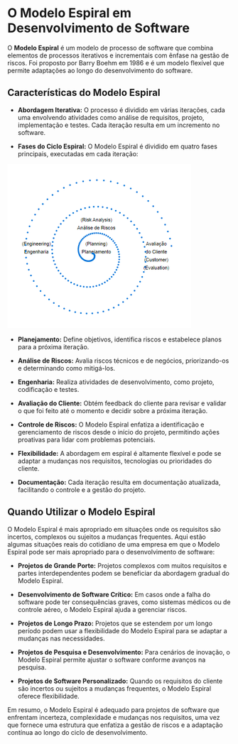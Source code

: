# O Modelo Espiral em Desenvolvimento de Software

O **Modelo Espiral** é um modelo de processo de software que combina elementos de processos iterativos e incrementais com ênfase na gestão de riscos. Foi proposto por Barry Boehm em 1986 e é um modelo flexível que permite adaptações ao longo do desenvolvimento do software.

## Características do Modelo Espiral

- **Abordagem Iterativa:** O processo é dividido em várias iterações, cada uma envolvendo atividades como análise de requisitos, projeto, implementação e testes. Cada iteração resulta em um incremento no software.

- **Fases do Ciclo Espiral:** O Modelo Espiral é dividido em quatro fases principais, executadas em cada iteração:

![Fases do Modelo Espiral](Screenshot%20espiral.png)

  - **Planejamento:** Define objetivos, identifica riscos e estabelece planos para a próxima iteração.
  - **Análise de Riscos:** Avalia riscos técnicos e de negócios, priorizando-os e determinando como mitigá-los.
  - **Engenharia:** Realiza atividades de desenvolvimento, como projeto, codificação e testes.
  - **Avaliação do Cliente:** Obtém feedback do cliente para revisar e validar o que foi feito até o momento e decidir sobre a próxima iteração.

- **Controle de Riscos:** O Modelo Espiral enfatiza a identificação e gerenciamento de riscos desde o início do projeto, permitindo ações proativas para lidar com problemas potenciais.

- **Flexibilidade:** A abordagem em espiral é altamente flexível e pode se adaptar a mudanças nos requisitos, tecnologias ou prioridades do cliente.

- **Documentação:** Cada iteração resulta em documentação atualizada, facilitando o controle e a gestão do projeto.

## Quando Utilizar o Modelo Espiral

O Modelo Espiral é mais apropriado em situações onde os requisitos são incertos, complexos ou sujeitos a mudanças frequentes. Aqui estão algumas situações reais do cotidiano de uma empresa em que o Modelo Espiral pode ser mais apropriado para o desenvolvimento de software:

- **Projetos de Grande Porte:** Projetos complexos com muitos requisitos e partes interdependentes podem se beneficiar da abordagem gradual do Modelo Espiral.

- **Desenvolvimento de Software Crítico:** Em casos onde a falha do software pode ter consequências graves, como sistemas médicos ou de controle aéreo, o Modelo Espiral ajuda a gerenciar riscos.

- **Projetos de Longo Prazo:** Projetos que se estendem por um longo período podem usar a flexibilidade do Modelo Espiral para se adaptar a mudanças nas necessidades.

- **Projetos de Pesquisa e Desenvolvimento:** Para cenários de inovação, o Modelo Espiral permite ajustar o software conforme avanços na pesquisa.

- **Projetos de Software Personalizado:** Quando os requisitos do cliente são incertos ou sujeitos a mudanças frequentes, o Modelo Espiral oferece flexibilidade.

Em resumo, o Modelo Espiral é adequado para projetos de software que enfrentam incerteza, complexidade e mudanças nos requisitos, uma vez que fornece uma estrutura que enfatiza a gestão de riscos e a adaptação contínua ao longo do ciclo de desenvolvimento.
